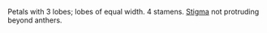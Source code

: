 Petals with 3 lobes; lobes of equal width. 4 stamens. [Stigma](./g/stigma.html) not protruding beyond anthers.
